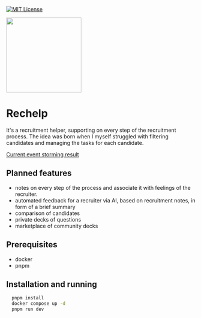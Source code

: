 [![MIT License](https://img.shields.io/badge/License-MIT-green.svg)](https://choosealicense.com/licenses/mit/)

<image src="./public/logo.webp" width="200" height="200"/>

# Rechelp

It's a recruitment helper, supporting on every step of the recruitment process. The idea was born when I myself struggled with filtering candidates and managing the tasks for each candidate.

[Current event storming result](https://link.excalidraw.com/readonly/KAcABOalBR9Ed2CimIhb)

## Planned features

- notes on every step of the process and associate it with feelings of the recruiter.
- automated feedback for a recruiter via AI, based on recruitment notes, in form of a brief summary
- comparison of candidates
- private decks of questions
- marketplace of community decks
  

## Prerequisites

- docker
- pnpm

## Installation and running

```bash
  pnpm install
  docker compose up -d
  pnpm run dev
```
